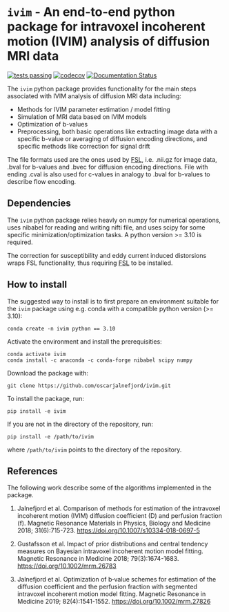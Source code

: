 # `ivim` - An end-to-end python package for intravoxel incoherent motion (IVIM) analysis of diffusion MRI data

[![tests passing](https://github.com/oscarjalnefjord/ivim/actions/workflows/tests.yml/badge.svg)](https://github.com/oscarjalnefjord/ivim/actions)
[![codecov](https://codecov.io/gh/oscarjalnefjord/ivim/graph/badge.svg?token=V7LGUH6ZVP)](https://codecov.io/gh/oscarjalnefjord/ivim)
[![Documentation Status](https://readthedocs.org/projects/ivim/badge/?version=latest)](https://ivim.readthedocs.io/en/latest/?badge=latest)

The `ivim` python package provides functionality for the main steps associated with IVIM analysis of diffusion MRI data including:
- Methods for IVIM parameter estimation / model fitting
- Simulation of MRI data based on IVIM models
- Optimization of b-values 
- Preprocessing, both basic operations like extracting image data with a specific b-value or averaging of diffusion encoding directions, and specific methods like correction for signal drift

The file formats used are the ones used by [FSL](https://fsl.fmrib.ox.ac.uk/fsl/fslwiki/FSL), i.e. .nii.gz for image data, .bval for b-values and .bvec for diffusion encoding directions. File with ending .cval is also used for c-values in analogy to .bval for b-values to describe flow encoding.

## Dependencies
The `ivim` python package relies heavly on numpy for numerical operations, uses nibabel for reading and writing nifti file, and uses scipy for some specific minimization/optimization tasks. A python version >= 3.10 is required.

The correction for susceptibility and eddy current induced distorsions wraps FSL functionality, thus requiring [FSL](https://fsl.fmrib.ox.ac.uk/fsl/fslwiki/FSL) to be installed.

## How to install
The suggested way to install is to first prepare an environment suitable for the `ivim` package using e.g. conda with a compatible python version (>= 3.10):

    conda create -n ivim python == 3.10

Activate the environment and install the prerequisities:

    conda activate ivim
    conda install -c anaconda -c conda-forge nibabel scipy numpy

Download the package with:

    git clone https://github.com/oscarjalnefjord/ivim.git

To install the package, run:

    pip install -e ivim

If you are not in the directory of the repository, run:

    pip install -e /path/to/ivim

where `/path/to/ivim` points to the directory of the repository.

## References
The following work describe some of the algorithms implemented in the package.

1. Jalnefjord et al. Comparison of methods for estimation of the intravoxel incoherent motion (IVIM) diffusion coefficient (D) and perfusion fraction (f). Magnetic Resonance Materials in Physics, Biology and Medicine 2018; 31(6):715-723. https://doi.org/10.1007/s10334-018-0697-5

2. Gustafsson et al. Impact of prior distributions and central tendency measures on Bayesian intravoxel incoherent motion model fitting. Magnetic Resonance in Medicine 2018; 79(3):1674-1683. https://doi.org/10.1002/mrm.26783 

3. Jalnefjord et al. Optimization of b‐value schemes for estimation of the diffusion coefficient and the perfusion fraction with segmented intravoxel incoherent motion model fitting. Magnetic Resonance in Medicine 2019; 82(4):1541-1552. https://doi.org/10.1002/mrm.27826 
